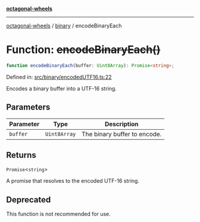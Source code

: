 [**octagonal-wheels**](../../README.md)

***

[octagonal-wheels](../../modules.md) / [binary](../README.md) / encodeBinaryEach

# Function: ~~encodeBinaryEach()~~

```ts
function encodeBinaryEach(buffer: Uint8Array): Promise<string>;
```

Defined in: [src/binary/encodedUTF16.ts:22](https://github.com/vrtmrz/octagonal-wheels/blob/main/src/binary/encodedUTF16.ts#L22)

Encodes a binary buffer into a UTF-16 string.

## Parameters

| Parameter | Type | Description |
| ------ | ------ | ------ |
| `buffer` | `Uint8Array` | The binary buffer to encode. |

## Returns

`Promise`\<`string`\>

A promise that resolves to the encoded UTF-16 string.

## Deprecated

This function is not recommended for use.
